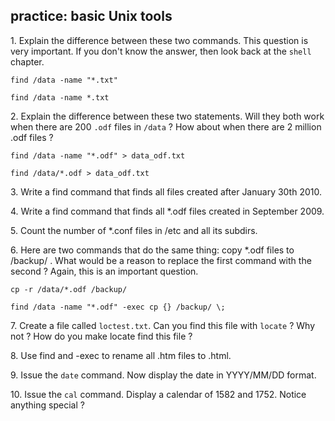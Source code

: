 ## practice: basic Unix tools

1\. Explain the difference between these two commands. This question is
very important. If you don\'t know the answer, then look back at the
`shell` chapter.

    find /data -name "*.txt"

    find /data -name *.txt

2\. Explain the difference between these two statements. Will they both
work when there are 200 `.odf` files in `/data` ? How about when there
are 2 million .odf files ?

    find /data -name "*.odf" > data_odf.txt

    find /data/*.odf > data_odf.txt

3\. Write a find command that finds all files created after January 30th
2010.

4\. Write a find command that finds all \*.odf files created in
September 2009.

5\. Count the number of \*.conf files in /etc and all its subdirs.

6\. Here are two commands that do the same thing: copy \*.odf files to
/backup/ . What would be a reason to replace the first command with the
second ? Again, this is an important question.

    cp -r /data/*.odf /backup/

    find /data -name "*.odf" -exec cp {} /backup/ \;

7\. Create a file called `loctest.txt`. Can you find this file with
`locate` ? Why not ? How do you make locate find this file ?

8\. Use find and -exec to rename all .htm files to .html.

9\. Issue the `date` command. Now display the date in YYYY/MM/DD format.

10\. Issue the `cal` command. Display a calendar of 1582 and 1752.
Notice anything special ?

